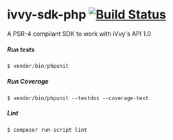 # ivvy-sdk-php [![Build Status](https://travis-ci.org/fundacion-ciudad-del-saber/ivvy-sdk-php.svg?branch=master)](https://travis-ci.org/fundacion-ciudad-del-saber/ivvy-sdk-php)

A PSR-4 compilant SDK to work with iVvy's API 1.0

##### Run tests

```php
$ vendor/bin/phpunit
```

##### Run Coverage
```
$ vendor/bin/phpunit --testdox --coverage-text
```

##### Lint

```php
$ composer run-script lint
```
